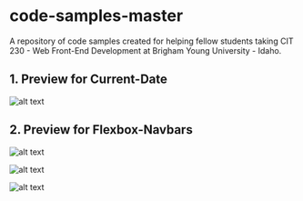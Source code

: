 # code-samples-master

A repository of code samples created for helping fellow students taking CIT 230 - Web Front-End Development at Brigham Young University - Idaho.

## 1. Preview for Current-Date

![alt text](https://raw.githubusercontent.com/erikjmartinez/code-sample-master/master/CurrentDate-JavaScript-Example/preview.PNG 'Current Date Preview')

## 2. Preview for Flexbox-Navbars

![alt text](https://raw.githubusercontent.com/erikjmartinez/code-sample-master/master/Flexbox-Navbars/preview-1.PNG 'Example 1 Preview')

![alt text](https://raw.githubusercontent.com/erikjmartinez/code-sample-master/master/Flexbox-Navbars/preview-2.PNG 'Example 2 Preview')

![alt text](https://raw.githubusercontent.com/erikjmartinez/code-sample-master/master/Flexbox-Navbars/preview-3.PNG 'Example 3 Preview')
